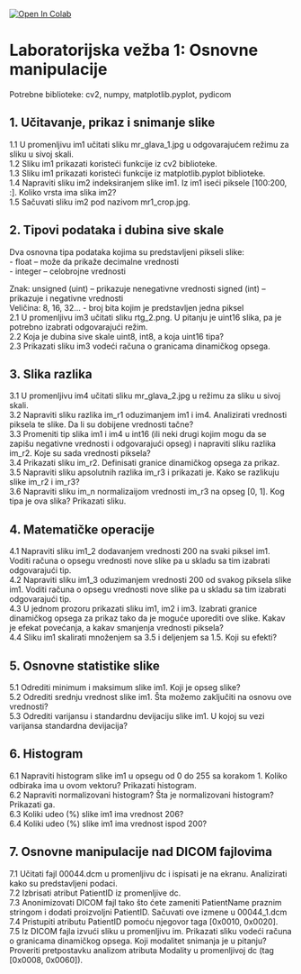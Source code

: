 [![Open In Colab](https://colab.research.google.com/assets/colab-badge.svg)](https://colab.research.google.com/github/nebojsa-bozanic/OSuM/blob/master/Vezba1%3A%20Osnovne%20manipulacije/OSuM_vezba_1.ipynb)

# Laboratorijska vežba 1: Osnovne manipulacije

Potrebne biblioteke: cv2, numpy, matplotlib.pyplot, pydicom

## 1. Učitavanje, prikaz i snimanje slike  
  1.1 U promenljivu im1 učitati sliku mr_glava_1.jpg u odgovarajućem režimu za sliku u sivoj skali.  
  1.2 Sliku im1 prikazati koristeći funkcije iz cv2 biblioteke.  
  1.3 Sliku im1 prikazati koristeći funkcije iz matplotlib.pyplot biblioteke.  
  1.4 Napraviti sliku im2 indeksiranjem slike im1. Iz im1 iseći piksele [100:200, :]. Koliko vrsta ima slika im2?  
  1.5 Sačuvati sliku im2 pod nazivom mr1_crop.jpg.
   
## 2. Tipovi podataka i dubina sive skale  
  Dva osnovna tipa podataka kojima su predstavljeni pikseli slike:  
    - float – može da prikaže decimalne vrednosti  
    - integer – celobrojne vrednosti

  Znak: unsigned (uint) – prikazuje nenegativne vrednosti signed (int) – prikazuje i negativne vrednosti  
  Veličina: 8, 16, 32… - broj bita kojim je predstavljen jedna piksel  
  2.1 U promenljivu im3 učitati sliku rtg_2.png. U pitanju je uint16 slika, pa je potrebno izabrati odgovarajući režim.  
  2.2 Koja je dubina sive skale uint8, int8, a koja uint16 tipa?  
  2.3 Prikazati sliku im3 vodeći računa o granicama dinamičkog opsega.

## 3. Slika razlika  
  3.1 U promenljivu im4 učitati sliku mr_glava_2.jpg u režimu za sliku u sivoj skali.  
  3.2 Napraviti sliku razlika im_r1 oduzimanjem im1 i im4. Analizirati vrednosti piksela te slike. Da li su dobijene vrednosti tačne?  
  3.3 Promeniti tip slika im1 i im4 u int16 (ili neki drugi kojim mogu da se zapišu negativne vrednosti i odgovarajući opseg) i napraviti sliku razlika im_r2. Koje su sada vrednosti piksela?  
  3.4 Prikazati sliku im_r2. Definisati granice dinamičkog opsega za prikaz.  
  3.5 Napraviti sliku apsolutnih razlika im_r3 i prikazati je. Kako se razlikuju slike im_r2 i im_r3?  
  3.6 Napraviti sliku im_n normalizaijom vrednosti im_r3 na opseg [0, 1]. Kog tipa je ova slika? Prikazati sliku.  

## 4. Matematičke operacije  
  4.1 Napraviti sliku im1_2 dodavanjem vrednosti 200 na svaki piksel im1. Voditi računa o opsegu vrednosti nove slike pa u skladu sa tim izabrati odgovarajući tip.  
  4.2 Napraviti sliku im1_3 oduzimanjem vrednosti 200 od svakog piksela slike im1. Voditi računa o opsegu vrednosti nove slike pa u skladu sa tim izabrati odgovarajući tip.  
  4.3 U jednom prozoru prikazati sliku im1, im2 i im3. Izabrati granice dinamičkog opsega za prikaz tako da je moguće uporediti ove slike. Kakav je efekat povećanja, a kakav smanjenja vrednosti piksela?  
  4.4 Sliku im1 skalirati množenjem sa 3.5 i deljenjem sa 1.5. Koji su efekti?

## 5. Osnovne statistike slike  
  5.1 Odrediti minimum i maksimum slike im1. Koji je opseg slike?  
  5.2 Odrediti srednju vrednost slike im1. Šta možemo zaključiti na osnovu ove vrednosti?  
  5.3 Odrediti varijansu i standardnu devijaciju slike im1. U kojoj su vezi varijansa standardna devijacija?  

## 6. Histogram  
  6.1 Napraviti histogram slike im1 u opsegu od 0 do 255 sa korakom 1. Koliko odbiraka ima u ovom vektoru? Prikazati histogram.  
  6.2 Napraviti normalizovani histogram? Šta je normalizovani histogram? Prikazati ga.  
  6.3 Koliki udeo (%) slike im1 ima vrednost 206?  
  6.4 Koliki udeo (%) slike im1 ima vrednost ispod 200?

## 7. Osnovne manipulacije nad DICOM fajlovima  
  7.1 Učitati fajl 00044.dcm u promenljivu dc i ispisati je na ekranu. Analizirati kako su predstavljeni podaci.  
  7.2 Izbrisati atribut PatientID iz promenljive dc.  
  7.3 Anonimizovati DICOM fajl tako što ćete zameniti PatientName praznim stringom i dodati proizvoljni PatientID. Sačuvati ove izmene u 00044_1.dcm  
  7.4 Pristupiti atributu PatientID pomoću njegovor taga [0x0010, 0x0020].  
  7.5 Iz DICOM fajla izvući sliku u promenljivu im. Prikazati sliku vodeći računa o granicama dinamičkog opsega. Koji modalitet snimanja je u pitanju? Proveriti pretpostavku analizom atributa Modality u promenljivoj dc (tag [0x0008, 0x0060]).

